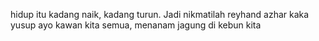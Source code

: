 hidup itu kadang naik, kadang turun. Jadi nikmatilah
reyhand
azhar
kaka
yusup
  ayo kawan kita semua, menanam jagung di kebun kita
